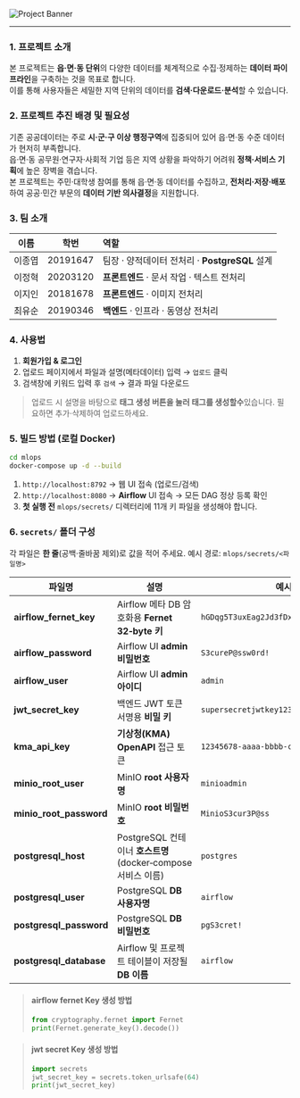 ![Project Banner](https://github.com/user-attachments/assets/947814c8-2c21-4ed9-97c2-7c9a2d25a2c8)

---

### 1. 프로젝트 소개

본 프로젝트는 **읍·면·동 단위**의 다양한 데이터를 체계적으로 수집·정제하는 **데이터 파이프라인**을 구축하는 것을 목표로 합니다.<br>
이를 통해 사용자들은 세밀한 지역 단위의 데이터를 **검색·다운로드·분석**할 수 있습니다.

### 2. 프로젝트 추진 배경 및 필요성

기존 공공데이터는 주로 **시·군·구 이상 행정구역**에 집중되어 있어 읍·면·동 수준 데이터가 현저히 부족합니다.<br>
읍·면·동 공무원·연구자·사회적 기업 등은 지역 상황을 파악하기 어려워 **정책·서비스 기획**에 높은 장벽을 겪습니다.<br>
본 프로젝트는 주민·대학생 참여를 통해 읍·면·동 데이터를 수집하고, **전처리·저장·배포**하여 공공·민간 부문의 **데이터 기반 의사결정**을 지원합니다.

### 3. 팀 소개

|  이름 |    학번    | 역할                                 |
| :-: | :------: | :--------------------------------- |
| 이종엽 | 20191647 | 팀장 · 양적데이터 전처리 · **PostgreSQL** 설계 |
| 이정혁 | 20203120 | **프론트엔드** · 문서 작업 · 텍스트 전처리        |
| 이지인 | 20181678 | **프론트엔드** · 이미지 전처리                |
| 최유순 | 20190346 | **백엔드** · 인프라 · 동영상 전처리            |

### 4. 사용법

1. **회원가입 & 로그인**
2. 업로드 페이지에서 파일과 설명(메타데이터) 입력 → `업로드` 클릭
3. 검색창에 키워드 입력 후 `검색` → 결과 파일 다운로드

> 업로드 시 설명을 바탕으로 **태그 생성 버튼을 눌러 태그를 생성할수**있습니다. 필요하면 추가·삭제하여 업로드하세요.

### 5. 빌드 방법 (로컬 Docker)

```bash
cd mlops
docker-compose up -d --build
```

1. `http://localhost:8792` → 웹 UI 접속 (업로드/검색)
2. `http://localhost:8080` → **Airflow** UI 접속 → 모든 DAG 정상 등록 확인
3. **첫 실행 전** `mlops/secrets/` 디렉터리에 11개 키 파일을 생성해야 합니다.

### 6. `secrets/` 폴더 구성

각 파일은 **한 줄**(공백·줄바꿈 제외)로 값을 적어 주세요. 예시 경로: `mlops/secrets/<파일명>`

| 파일명                       | 설명                                              | 예시 / 값 형식                                      |
| ------------------------- | ----------------------------------------------- | ---------------------------------------------- |
| **airflow\_fernet\_key**  | Airflow 메타 DB 암호화용 **Fernet 32‑byte 키**         | `hGDqg5T3uxEag2Jd3fDx7qzIY_rMTqTX6j1w2v7EWbs=` |
| **airflow\_password**     | Airflow UI **admin 비밀번호**                       | `S3cureP@ssw0rd!`                              |
| **airflow\_user**         | Airflow UI **admin 아이디**                        | `admin`                                        |
| **jwt\_secret\_key**      | 백엔드 JWT 토큰 서명용 **비밀 키**                         | `supersecretjwtkey123!`                        |
| **kma\_api\_key**         | **기상청(KMA) OpenAPI** 접근 토큰                      | `12345678-aaaa-bbbb-cccc-1234567890ab`         |
| **minio\_root\_user**     | MinIO **root 사용자명**                             | `minioadmin`                                   |
| **minio\_root\_password** | MinIO **root 비밀번호**                             | `MinioS3cur3P@ss`                              |
| **postgresql\_host**      | PostgreSQL 컨테이너 **호스트명**(docker‑compose 서비스 이름) | `postgres`                                     |
| **postgresql\_user**      | PostgreSQL **DB 사용자명**                          | `airflow`                                      |
| **postgresql\_password**  | PostgreSQL **DB 비밀번호**                          | `pgS3cret!`                                    |
| **postgresql\_database**  | Airflow 및 프로젝트 테이블이 저장될 **DB 이름**               | `airflow`                                      |

> #### airflow fernet Key 생성 방법
>
> ```python
> from cryptography.fernet import Fernet
> print(Fernet.generate_key().decode())
> ```

> #### jwt secret Key 생성 방법
>
> ```python
> import secrets
> jwt_secret_key = secrets.token_urlsafe(64)
> print(jwt_secret_key)
> ```
